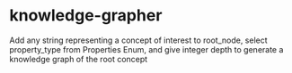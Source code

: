 # knowledge-grapher

Add any string representing a concept of interest to root_node, select property_type from Properties Enum, and give integer depth to generate a knowledge graph of the root concept